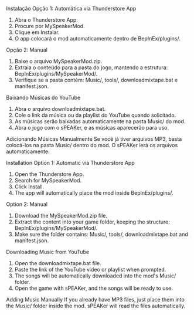 
Instalação
Opção 1: Automática via Thunderstore App
1. Abra o Thunderstore App.
2. Procure por MySpeakerMod.
3. Clique em Instalar.
4. O app colocará o mod automaticamente dentro de BepInEx/plugins/.

Opção 2: Manual
1. Baixe o arquivo MySpeakerMod.zip.
2. Extraia o conteúdo para a pasta do jogo, mantendo a estrutura: BepInEx/plugins/MySpeakerMod/.
3. Verifique se a pasta contém: Music/, tools/, downloadmixtape.bat e manifest.json.

Baixando Músicas do YouTube
1. Abra o arquivo downloadmixtape.bat.
2. Cole o link da música ou da playlist do YouTube quando solicitado.
3. As músicas serão baixadas automaticamente na pasta Music/ do mod.
4. Abra o jogo com o sPEAKer, e as músicas aparecerão para uso.

Adicionando Músicas Manualmente
Se você já tiver arquivos MP3, basta colocá-los na pasta Music/ dentro do mod. O sPEAKer lerá os arquivos automaticamente.

Installation
Option 1: Automatic via Thunderstore App
1. Open the Thunderstore App.
2. Search for MySpeakerMod.
3. Click Install.
4. The app will automatically place the mod inside BepInEx/plugins/.

Option 2: Manual
1. Download the MySpeakerMod.zip file.
2. Extract the content into your game folder, keeping the structure: BepInEx/plugins/MySpeakerMod/.
3. Make sure the folder contains: Music/, tools/, downloadmixtape.bat and manifest.json.

Downloading Music from YouTube
1. Open the downloadmixtape.bat file.
2. Paste the link of the YouTube video or playlist when prompted.
3. The songs will be automatically downloaded into the mod's Music/ folder.
4. Open the game with sPEAKer, and the songs will be ready to use.

Adding Music Manually
If you already have MP3 files, just place them into the Music/ folder inside the mod. sPEAKer will read the files automatically.


